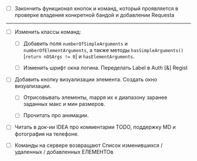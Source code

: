 - [ ] Закончить функционал кнопок и команд, который проявляется в проверке владения конкретной бандой и добавлении Requestа
---

- [ ] Изменить классы команд:

	- [ ] Добавить поля `numberOfSimpleArguments` и `numberOfElementArguments`, а также методы `hasSimpleArguments()`  [`return nOSArgs != 0`] и `hasElementArguments`.

	- [ ] Изменить шрифт окна логина. Переделать Label в Auth [&] Regist

		

- [ ] Добавить кнопку визуализации элемента. Создать окно визуализации. 

    - [ ] Отрисовывать элементы, mappя их к диапазону заранее заданных макс и мин размеров.

	- [ ] Прочитать про анимации.

		

- [ ] Читать в док-ии IDEA про комментарии TODO, поддержку MD и фотография на телефоне.

- [ ] Команды на сервере возвращают Список изменившихся / удаленных / добавленных ЕЛЕМЕНТОв



